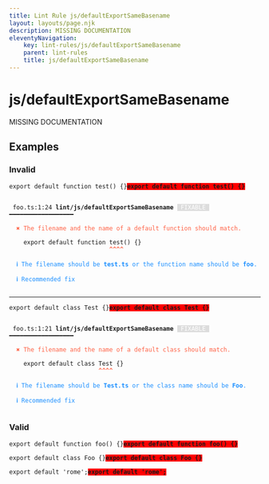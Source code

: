 ```yaml
---
title: Lint Rule js/defaultExportSameBasename
layout: layouts/page.njk
description: MISSING DOCUMENTATION
eleventyNavigation:
	key: lint-rules/js/defaultExportSameBasename
	parent: lint-rules
	title: js/defaultExportSameBasename
---
```


# js/defaultExportSameBasename

MISSING DOCUMENTATION

<!-- EVERYTHING BELOW IS AUTOGENERATED. SEE SCRIPTS FOLDER FOR UPDATE SCRIPTS hash(a6f067f64de844fbdbf062cc241f8bc64159dd0c) -->

## Examples
### Invalid
<pre class="language-text"><code class="language-text"><span class="token keyword">export</span> <span class="token keyword">default</span> <span class="token keyword">function</span> <span class="token function">test</span><span class="token punctuation">(</span><span class="token punctuation">)</span> <span class="token punctuation">{</span><span class="token punctuation">}</span><strong><span style="background-color: red">export default function test() {}</span></strong></code></pre>
<pre class="language-text"><code class="language-text">
 <span style="text-decoration-style: dotted;">foo.ts:1:24</span> <strong>lint/js/defaultExportSameBasename</strong> <span style="color: white; background-color: #ddd;"> FIXABLE </span> ━━━━━━━━━━━━━━━━━━

  <strong><span style="color: Tomato;">✖ </span></strong><span style="color: Tomato;">The filename and the name of a default function should match.</span>

    <span class="token keyword">export</span> <span class="token keyword">default</span> <span class="token keyword">function</span> <span class="token function">test</span><span class="token punctuation">(</span><span class="token punctuation">)</span> <span class="token punctuation">{</span><span class="token punctuation">}</span>
                            <span style="color: Tomato;"><strong>^</strong></span><span style="color: Tomato;"><strong>^</strong></span><span style="color: Tomato;"><strong>^</strong></span><span style="color: Tomato;"><strong>^</strong></span>

  <strong><span style="color: DodgerBlue;">ℹ </span></strong><span style="color: DodgerBlue;">The filename should be </span><span style="color: DodgerBlue;"><strong>test.ts</strong></span><span style="color: DodgerBlue;"> or the function name should be </span><span style="color: DodgerBlue;"><strong>foo</strong></span><span style="color: DodgerBlue;">.</span>

  <strong><span style="color: DodgerBlue;">ℹ </span></strong><span style="color: DodgerBlue;">Recommended fix</span>

</code></pre>

---------------

<pre class="language-text"><code class="language-text"><span class="token keyword">export</span> <span class="token keyword">default</span> <span class="token keyword">class</span> <span class="token variable">Test</span> <span class="token punctuation">{</span><span class="token punctuation">}</span><strong><span style="background-color: red">export default class Test {}</span></strong></code></pre>
<pre class="language-text"><code class="language-text">
 <span style="text-decoration-style: dotted;">foo.ts:1:21</span> <strong>lint/js/defaultExportSameBasename</strong> <span style="color: white; background-color: #ddd;"> FIXABLE </span> ━━━━━━━━━━━━━━━━━━

  <strong><span style="color: Tomato;">✖ </span></strong><span style="color: Tomato;">The filename and the name of a default class should match.</span>

    <span class="token keyword">export</span> <span class="token keyword">default</span> <span class="token keyword">class</span> <span class="token variable">Test</span> <span class="token punctuation">{</span><span class="token punctuation">}</span>
                         <span style="color: Tomato;"><strong>^</strong></span><span style="color: Tomato;"><strong>^</strong></span><span style="color: Tomato;"><strong>^</strong></span><span style="color: Tomato;"><strong>^</strong></span>

  <strong><span style="color: DodgerBlue;">ℹ </span></strong><span style="color: DodgerBlue;">The filename should be </span><span style="color: DodgerBlue;"><strong>Test.ts</strong></span><span style="color: DodgerBlue;"> or the class name should be </span><span style="color: DodgerBlue;"><strong>Foo</strong></span><span style="color: DodgerBlue;">.</span>

  <strong><span style="color: DodgerBlue;">ℹ </span></strong><span style="color: DodgerBlue;">Recommended fix</span>

</code></pre>
### Valid
<pre class="language-text"><code class="language-text"><span class="token keyword">export</span> <span class="token keyword">default</span> <span class="token keyword">function</span> <span class="token function">foo</span><span class="token punctuation">(</span><span class="token punctuation">)</span> <span class="token punctuation">{</span><span class="token punctuation">}</span><strong><span style="background-color: red">export default function foo() {}</span></strong></code></pre>
<pre class="language-text"><code class="language-text"><span class="token keyword">export</span> <span class="token keyword">default</span> <span class="token keyword">class</span> <span class="token variable">Foo</span> <span class="token punctuation">{</span><span class="token punctuation">}</span><strong><span style="background-color: red">export default class Foo {}</span></strong></code></pre>
<pre class="language-text"><code class="language-text"><span class="token keyword">export</span> <span class="token keyword">default</span> <span class="token string">&apos;rome&apos;</span><span class="token punctuation">;</span><strong><span style="background-color: red">export default &apos;rome&apos;;</span></strong></code></pre>
